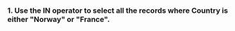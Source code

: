 ### 1. Use the IN operator to select all the records where Country is either "Norway" or "France".



